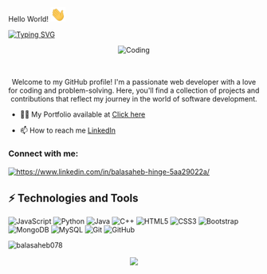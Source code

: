 Hello World! <img src="https://github.com/balasaheb078/balasaheb078/blob/a16cc370f078f78b1c9861563f44429e7d4bb4f4/Hi.gif" width="30px"></h2>

[![Typing SVG](https://readme-typing-svg.herokuapp.com?color=%2336BCF7&lines=I'm+Balasaheb+Hinge)](https://git.io/typing-svg)
<div align="center">
<img alt="Coding" width="400" src="https://media.tenor.com/GfSX-u7VGM4AAAAC/coding.gif](https://media.tenor.com/GfSX-u7VGM4AAAAC/coding.gif">
</div>
<br/>

##
<p align="center">Welcome to my GitHub profile! I'm a passionate web developer with a love for coding and problem-solving. Here, you'll find a collection of projects and contributions that reflect my journey in the world of software development.</p>



- 👨‍💻 My Portfolio available at [Click here](https://balasaheb078.github.io/portfolio/)

- 📫 How to reach me [LinkedIn](https://www.linkedin.com/in/balasaheb-hinge-5aa29022a/) 

<h3 align="left">Connect with me:</h3>
<p align="left">

<a href="https://linkedin.com/in/https://www.linkedin.com/in/balasaheb-hinge-5aa29022a/" target="blank"><img align="center" src="https://raw.githubusercontent.com/rahuldkjain/github-profile-readme-generator/master/src/images/icons/Social/linked-in-alt.svg" alt="https://www.linkedin.com/in/balasaheb-hinge-5aa29022a/" height="30" width="40" /></a>
</p>


## ⚡ Technologies and Tools

![JavaScript](https://img.shields.io/badge/-JavaScript-black?style=flat-square&logo=javascript)
![Python](https://img.shields.io/badge/-Python-black?style=flat-square&logo=Python)
![Java](https://img.shields.io/badge/-java-E34A86?style=flat-square&logo=java)
![C++](https://img.shields.io/badge/-C++-00599C?style=flat-square&logo=c)
![HTML5](https://img.shields.io/badge/-HTML5-E34F26?style=flat-square&logo=html5&logoColor=white)
![CSS3](https://img.shields.io/badge/-CSS3-1572B6?style=flat-square&logo=css3)
![Bootstrap](https://img.shields.io/badge/-Bootstrap-563D7C?style=flat-square&logo=bootstrap)
![MongoDB](https://img.shields.io/badge/-MongoDB-black?style=flat-square&logo=mongodb)
![MySQL](https://img.shields.io/badge/-MySQL-black?style=flat-square&logo=mysql)
![Git](https://img.shields.io/badge/-Git-black?style=flat-square&logo=git)
![GitHub](https://img.shields.io/badge/-GitHub-181717?style=flat-square&logo=github)

<p align="left"> <img src="https://komarev.com/ghpvc/?username=balasaheb078&label=Profile%20views&color=0e75b6&style=flat" alt="balasaheb078" /> </p>
<p align=center>  
  <img align=center src="https://github-readme-stats.vercel.app/api?username=balasaheb078&show_icons=true&theme=radical">
</p>

